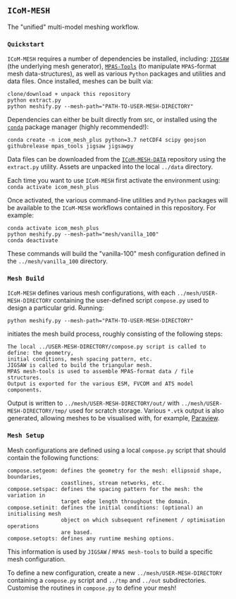 ## `ICoM-MESH`

The "unified" multi-model meshing workflow.

### `Quickstart`

`ICoM-MESH` requires a number of dependencies be installed, including: <a href="https://github.com/dengwirda/jigsaw-python">`JIGSAW`</a> (the underlying mesh generator), <a href="https://github.com/MPAS-Dev/MPAS-Tools">`MPAS-Tools`</a> (to manipulate `MPAS`-format mesh data-structures), as well as various `Python` packages and utilities and data files. Once installed, meshes can be built via:

    clone/download + unpack this repository
    python extract.py
    python meshify.py --mesh-path="PATH-TO-USER-MESH-DIRECTORY"
    
Dependencies can either be built directly from src, or installed using the <a href="https://anaconda.org/conda-forge/">`conda`</a> package manager (highly recommended!):

    conda create -n icom_mesh_plus python=3.7 netCDF4 scipy geojson githubrelease mpas_tools jigsaw jigsawpy

Data files can be downloaded from the <a href="https://github.com/DOE-ICoM/icom-mesh-data">`ICoM-MESH-DATA`</a> repository using the `extract.py` utility. Assets are unpacked into the local `../data` directory.

Each time you want to use `ICoM-MESH` first activate the environment using: `conda activate icom_mesh_plus`

Once activated, the various command-line utilities and `Python` packages will be available to the `ICoM-MESH` workflows contained in this repository. For example:

    conda activate icom_mesh_plus
    python meshify.py --mesh-path="mesh/vanilla_100"
    conda deactivate

These commands will build the "vanilla-100" mesh configuration defined in the `../mesh/vanilla_100` directory.

### `Mesh Build`

`ICoM-MESH` defines various mesh configurations, with each `../mesh/USER-MESH-DIRECTORY` containing the user-defined script `compose.py` used to design a particular grid. Running:

    python meshify.py --mesh-path="PATH-TO-USER-MESH-DIRECTORY"
    
initiates the mesh build process, roughly consisting of the following steps:

    The local ../USER-MESH-DIRECTORY/compose.py script is called to define: the geometry, 
    initial conditions, mesh spacing pattern, etc.
    JIGSAW is called to build the triangular mesh.
    MPAS mesh-tools is used to assemble MPAS-format data / file structures.
    Output is exported for the various ESM, FVCOM and ATS model components.

Output is written to `../mesh/USER-MESH-DIRECTORY/out/` with `../mesh/USER-MESH-DIRECTORY/tmp/` used for scratch storage. Various `*.vtk` output is also generated, allowing meshes to be visualised with, for example, <a href=https://www.paraview.org/>Paraview</a>.

### `Mesh Setup`

Mesh configurations are defined using a local `compose.py` script that should contain the following functions:

    compose.setgeom: defines the geometry for the mesh: ellipsoid shape, boundaries, 
                     coastlines, stream networks, etc.
    compose.setspac: defines the spacing pattern for the mesh: the variation in 
                     target edge length throughout the domain.
    compose.setinit: defines the initial conditions: (optional) an initialising mesh 
                     object on which subsequent refinement / optimisation operations 
                     are based.
    compose.setopts: defines any runtime meshing options.

This information is used by `JIGSAW` / `MPAS mesh-tools` to build a specific mesh configuration.

To define a new configuration, create a new `../mesh/USER-MESH-DIRECTORY` containing a `compose.py` script and `../tmp` and `../out` subdirectories. Customise the routines in `compose.py` to define your mesh! 



